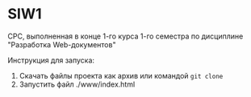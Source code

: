 # SIW1
СРС, выполненная в конце 1-го курса 1-го семестра по дисциплине "Разработка Web-документов"

Инструкция для запуска:
1. Скачать файлы проекта как архив или командой `git clone`
2. Запустить файл ./www/index.html
